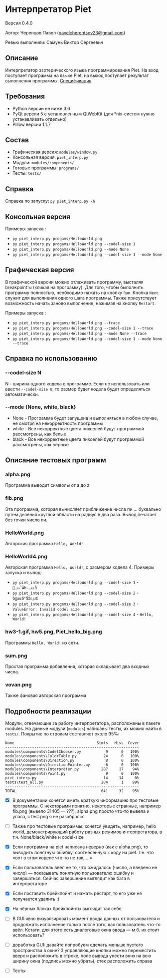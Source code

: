 # Интерпретатор Piet

Версия 0.4.0

Автор: Черенцов Павел (pavelcherentsov23@gmail.com)

Ревью выполнили: Самунь Виктор Сергеевич


## Описание
Интерпретатор эзотерического языка программирования Piet. На вход поступает 
программа на языке Piet, на выход поступает результат выполнения программы.
[Спецификация](http://www.dangermouse.net/esoteric/piet.html)

## Требования
* Python версии не ниже 3.6
* PyQt версии 5 с установленным QtWebKit (для *nix-систем нужно устанавливать
  отдельно)
* Pillow версии 1.1.7


## Состав
* Графическая версия: `modules/window.py`
* Консольная версия: `piet_interp.py`
* Модули: `modules/components/`
* Готовые программы: `programs/`
* Тесты: `tests/` 


## Справка
Справка по запуску: `py piet_interp.py -h`

## Консольная версия
Примеры запуска : 
* `py piet_interp.py progams/HelloWorld.png`
* `py piet_interp.py progams/HelloWorld.png --codel-size 1`
* `py piet_interp.py progams/HelloWorld.png --mode None`
* `py piet_interp.py progams/HelloWorld.png --codel-size 1 --mode None`

## Графическая версия
В графической версии можно отлаживать программу, высталяя breakpoint'ы (кликая на программу). Для того, чтобы быполнить программу полностью, необходимо нажать на кнопку `Run`. Кнопка `Next` служит для выполнения одного шага программы. Также присутствует возможность начать заново выполнение, нажимая на кнопку `Restart`.

Примеры запуска :
* `py piet_interp.py progams/HelloWorld.png --trace`
* `py piet_interp.py progams/HelloWorld.png --codel-size 1 --trace`
* `py piet_interp.py progams/HelloWorld.png --mode None --trace`
* `py piet_interp.py progams/HelloWorld.png --codel-size 1 --mode None --trace`

## Справка по использованию
### --codel-size N
N - ширина одного кодела в программе.
Если не использовать или ввести `--codel-size 0`, то размер будет кодела будет 
определяться автоматически.
### --mode {None, white, black}
* None - Программа будет запущена и выполняться в любом случае, не смотря на 
некорректность программы
* white - Все некорректные цвета пикселей будут программой рассмотрены, как белые
* black - Все некорректные цвета пикселей будут программой рассмотрены, как черные

## Описание тестовых программ
### alpha.png
Программа выводит символы от a до z
### fib.png
Эта программа, которая вычисляет приближение числа пи ... буквально путем деления
круглой области на радиус в два раза.
Вывод печатает без точки число пи.
### HelloWorld.png
Авторская программа `Hello, World!`.
### HelloWorld4.png
Авторская программа `Hello, World!`, с размером кодела 4.
Примеры запуска и вывод: 
* `py piet_interp.py progams/HelloWorld.png --codel-size 1` - `Ҁِۀۀ۰ˀȀհ۰ܠۀـȐ`
* `py piet_interp.py progams/HelloWorld.png --codel-size 2` - `ĠƔưưƼ° ŜƼǈưƐ`
* `py piet_interp.py progams/HelloWorld.png --codel-size 3` - `ValueError: Invalid codel size`
* `py piet_interp.py progams/HelloWorld.png --codel-size 4` - `Hello, World!`
### hw3-1.gif, hw5.png, Piet_hello_big.png
Программы `Hello, World!` из сети.
### sum.png
Простая программа добавления, которая складывает два входных числа.
### vovan.png
Также фановая авторская программа 

## Подробности реализации
Модули, отвечающие за работу интерпретатора, расположены в пакете modules.
На данные модули (`modules`) написаны тесты, их можно найти в `tests/`.
Покрытие по строкам составляет около 95%:

    Name                                     Stmts   Miss  Cover
    ------------------------------------------------------------
    modules\components\CodelChooser.py           9      0   100%
    modules\components\ColorTable.py            24      0   100%
    modules\components\Direction.py              8      0   100%
    modules\components\DirectionPointer.py       6      0   100%
    modules\components\Interpreter.py          287     17    94%
    modules\components\Point.py                  9      0   100%
    piet_interp.py                              14     14     0%
    tests\test_all.py                          284      1    99%
    ------------------------------------------------------------
    TOTAL                                      641     32    95%

- [x] В документации хочется иметь краткую информацию про тестовые программы.
С некоторыми понятно, некоторые странные, например fib.png (вывело 31405 — ???), alpha.png просто что-то вывела и упала, с test.png я не разобрался

- [ ] Также про тестовые программы: хочется увидеть, например, hello world, демонстрирующий работу разных режимов интерпретатора, в т.ч. None/black/white и codel-size

- [x] Если программа на piet написана неверно (как с alpha.png), то выводить понятную ошибку, соотнесённую к коду на piet. т.е. что «вот в этом коделе что-то не так, ...»

- [x] Если пользователь ввёл не то, что ожидалось (число, а введено не число) — показывать понятную пользователю ошибку и завершаться. Сейчас завершение выглядит как бага в интерпретаторе

- [x] Если поставить брейкпойнт и нажать рестарт, то его уже не получается удалить :(

- [x] На чёрных блоках брейкпойнты выглядят так себе

- [ ] В GUI явно визуалзировать момент ввода данных от пользователя и продолжать исполнение только после того, как пользователь что-то ввёл.
Кстати, для этого есть диалоговые окна ввода — м.б. их стоит использовать?

- [ ] доработка GUI: давайте попробуем сделать меньше пустого пространства в окне? 3 управляющие кнопки можно переместить вверх и расположить в строке, поле вывода унести вниз на всю ширину окна (подпись можно убрать), стек расположить справа

- [ ] Тесты